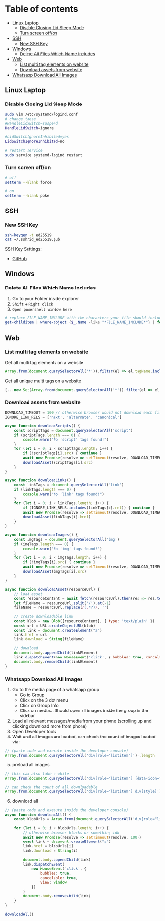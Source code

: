# Table of contents
- [Linux Laptop](#linux-laptop)
    - [Disable Closing Lid Sleep Mode](#disable-closing-lid-sleep-mode)
    - [Turn screen off/on](#turn-screen-offon)
- [SSH](#ssh)
    - [New SSH Key](#new-ssh-key)
- [Windows](#windows)
    - [Delete All Files Which Name Includes](#delete-all-files-which-name-includes)
- [Web](#web)
    - [List multi tag elements on website](#list-multi-tag-elements-on-website)
    - [Download assets from website](#download-assets-from-website)
- [Whatsapp Download All Images](#whatsapp-download-all-images)

## Linux Laptop
### Disable Closing Lid Sleep Mode
```bash
sudo vim /etc/systemd/logind.conf
# change these
#HandleLidSwitch=suspend
HandleLidSwitch=ignore

#LidSwitchIgnoreInhibited=yes
LidSwitchIgnoreInhibited=no

# restart service
sudo service systemd-logind restart
```

### Turn screen off/on
```bash
# off
setterm --blank force

# on
setterm --blank poke
```

## SSH
### New SSH Key
```bash
ssh-keygen -t ed25519
cat ~/.ssh/id_ed25519.pub
```

SSH Key Settings:

- [GitHub](https://github.com/settings/keys)


## Windows 
### Delete All Files Which Name Includes
1. Go to your Folder inside explorer
2. `Shift` + `Right click`
3. `Open powershell window here`
```powershell
# replace FILE_NAME_INCLUDE with the characters your file should include
get-childitem | where-object {$_.Name -like "*FILE_NAME_INCLUDE*"} | foreach ($_) {remove-item $_.fullname}
```

## Web
### List multi tag elements on website
Get all multi tag elements on a website
```js
Array.from(document.querySelectorAll('*')).filter(el => el.tagName.includes('-'))
```

Get all unique multi tags on a website
```js
[...new Set(Array.from(document.querySelectorAll('*')).filter(el => el.tagName.includes('-')).map(el => el.tagName))]
```
### Download assets from website
```js
DOWNLOAD_TIMEOUT = 100 // otherwise browser would not download each file, to faast
IGNORE_LINK_RELS = ['next', 'alternate', 'canonical']

async function downloadScripts() {
    const scriptTags = document.querySelectorAll('script')
    if (scriptTags.length === 0) {
        console.warn("No 'script' tags found!")
    }
    for (let i = 0; i < scriptTags.length; i++) {
        if (!scriptTags[i].src) { continue }
        await new Promise(resolve => setTimeout(resolve, DOWNLOAD_TIMEOUT))
        downloadAsset(scriptTags[i].src)
    }
}

async function downloadLinks() {
    const linkTags = document.querySelectorAll('link')
    if (linkTags.length === 0) {
        console.warn("No 'link' tags found!")
    }
    for (let i = 0; i < linkTags.length; i++) {
        if (IGNORE_LINK_RELS.includes(linkTags[i].rel)) { continue }
        await new Promise(resolve => setTimeout(resolve, DOWNLOAD_TIMEOUT))
        downloadAsset(linkTags[i].href)
    }
}

async function downloadImages() {
    const imgTags = document.querySelectorAll('img')
    if (imgTags.length === 0) {
        console.warn("No 'img' tags found!")
    }
    for (let i = 0; i < imgTags.length; i++) {
        if (!imgTags[i].src) { continue }
        await new Promise(resolve => setTimeout(resolve, DOWNLOAD_TIMEOUT))
        downloadAsset(imgTags[i].src)
    }
}

async function downloadAsset(resourceUrl) {
    // load asset
    const resourceContent = await fetch(resourceUrl).then(res => res.text())
    let fileName = resourceUrl.split('/').at(-1)
    fileName = resourceUrl.replace(/(.*?)/, '')

    // create downloadable link
    const blob = new Blob([resourceContent], { type: 'text/plain' })
    const url = URL.createObjectURL(blob)
    const link = document.createElement("a")
    link.href = url
    link.download = String(fileName)

    // download
    document.body.appendChild(linkElement)
    link.dispatchEvent(new MouseEvent('click', { bubbles: true, cancelable: true, view: window }))
    document.body.removeChild(linkElement)
}
```

### Whatsapp Download All Images
1. Go to the media page of a whatsapp group
    - Go to Group
    - Click on the 3 dot menu
    - Click on Group Info
    - Click on media... Should open all images inside the group in the sidebar
2. Load all relevant messages/media from your phone (scrolling up and clicking download more from phone)
3. Open Developer tools 
4. Wait until all images are loaded, can check the count of images loaded via:
```js
// (paste code and execute inside the developer console)
Array.from(document.querySelectorAll('div[role="listitem"]')).length
```
5. preload all images
```js
// this can also take a while
Array.from(document.querySelectorAll('div[role="listitem"] [data-icon="media-download"]')).forEach(el => el.click())

// can check the count of all downloadable
Array.from(document.querySelectorAll('div[role="listitem"] div[style]')).filter(el => getComputedStyle(el).backgroundImage.includes('url(')).map(el => getComputedStyle(el).backgroundImage.replace('url("', '').replace('")', '')).length
```
6. download all
```js
// (paste code and execute inside the developer console)
async function downloadAll() {
    const blobUrls = Array.from(document.querySelectorAll('div[role="listitem"] div[style]')).filter(el => getComputedStyle(el).backgroundImage.includes('url(')).map(el => getComputedStyle(el).backgroundImage.replace('url("', '').replace('")', ''))

    for (let i = 0; i < blobUrls.length; i++) {
        // otherwise browser blocks or something idk
        await new Promise(resolve => setTimeout(resolve, 100))
        const link = document.createElement("a")
        link.href = blobUrls[i]
        link.download = String(i)

        document.body.appendChild(link)
        link.dispatchEvent(
            new MouseEvent('click', {
                bubbles: true,
                cancelable: true,
                view: window
            })
        )
        document.body.removeChild(link)
    }
}

downloadAll()
```
